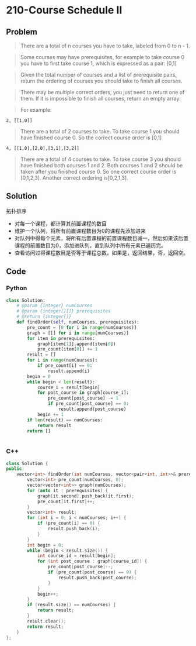 # 210-Course Schedule II

## Problem

> There are a total of n courses you have to take, labeled from 0 to n - 1.

> Some courses may have prerequisites, for example to take course 0 you have to first take course 1, which is expressed as a pair: [0,1]

> Given the total number of courses and a list of prerequisite pairs, return the ordering of courses you should take to finish all courses.

> There may be multiple correct orders, you just need to return one of them. If it is impossible to finish all courses, return an empty array.

> For example:
>
	2, [[1,0]]

> There are a total of 2 courses to take. To take course 1 you should have finished course 0. So the correct course order is [0,1]
>
	4, [[1,0],[2,0],[3,1],[3,2]]

> There are a total of 4 courses to take. To take course 3 you should have finished both courses 1 and 2. Both courses 1 and 2 should be taken after you finished course 0. So one correct course order is [0,1,2,3]. Another correct ordering is[0,2,1,3].

## Solution

拓扑排序

- 对每一个课程，都计算其前置课程的数目
- 维护一个队列，将所有前置课程数目为0的课程先添加进来
- 对队列中得每个元素，将所有后置课程的前置课程数目减一，然后如果该后置课程的前置数目为0，添加进队列，直到队列中所有元素已遍历完。
- 查看访问过得课程数目是否等于课程总数，如果是，返回结果，否，返回空。

## Code

### Python

```python
class Solution:
    # @param {integer} numCourses
    # @param {integer[][]} prerequisites
    # @return {integer[]}
    def findOrder(self, numCourses, prerequisites):
        pre_count = [0 for i in range(numCourses)]
        graph = [[] for i in range(numCourses)]
        for item in prerequisites:
            graph[item[1]].append(item[0])
            pre_count[item[0]] += 1
        result = []
        for i in range(numCourses):
            if pre_count[i] == 0:
                result.append(i)
        begin = 0
        while begin < len(result):
            course_i = result[begin]
            for post_course in graph[course_i]:
                pre_count[post_course] -= 1
                if pre_count[post_course] == 0:
                    result.append(post_course)
            begin += 1
        if len(result) == numCourses:
            return result
        return []
        
```

### C++

```cpp
class Solution {
public:
    vector<int> findOrder(int numCourses, vector<pair<int, int>>& prerequisites) {
        vector<int> pre_count(numCourses, 0);
        vector<vector<int>> graph(numCourses);
        for (auto it : prerequisites) {
            graph[it.second].push_back(it.first);
            pre_count[it.first]++;
        }
        vector<int> result;
        for (int i = 0; i < numCourses; i++) {
            if (pre_count[i] == 0) {
                result.push_back(i);
            }
        }
        int begin = 0;
        while (begin < result.size()) {
            int course_id = result[begin];
            for (int post_course : graph[course_id]) {
                pre_count[post_course]--;
                if (pre_count[post_course] == 0) {
                    result.push_back(post_course);
                }
            }
            begin++;
        }
        if (result.size() == numCourses) {
            return result;
        }
        result.clear();
        return result;
    }
};
```